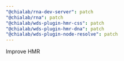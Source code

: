 ```yaml
---
"@chialab/rna-dev-server": patch
"@chialab/rna": patch
"@chialab/wds-plugin-hmr-css": patch
"@chialab/wds-plugin-hmr-dna": patch
"@chialab/wds-plugin-node-resolve": patch
---
```


Improve HMR
